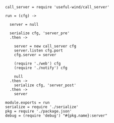     call_server = require 'useful-wind/call_server'

    run = (cfg) ->

      server = null

      serialize cfg, 'server_pre'
      .then ->

        server = new call_server cfg
        server.listen cfg.port
        cfg.server = server

        (require './web') cfg
        (require './notify') cfg

        null
      .then ->
        serialize cfg, 'server_post'
      .then ->
        server

    module.exports = run
    serialize = require './serialize'
    pkg = require './package.json'
    debug = (require 'debug') "#{pkg.name}:server"
